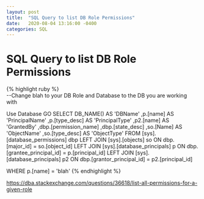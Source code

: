 ```yaml
---
layout: post
title:  "SQL Query to list DB Role Permissions"
date:   2020-08-04 13:16:00 -0400
categories: SQL
---
```

# SQL Query to list DB Role Permissions #


{% highlight ruby %}   
--Change blah to your DB Role and Database to the DB you are working with
 
 Use Database
 GO
 SELECT DB_NAME() AS 'DBName'
      ,p.[name] AS 'PrincipalName'
      ,p.[type_desc] AS 'PrincipalType'
      ,p2.[name] AS 'GrantedBy'
      ,dbp.[permission_name]
      ,dbp.[state_desc]
      ,so.[Name] AS 'ObjectName'
      ,so.[type_desc] AS 'ObjectType'
  FROM [sys].[database_permissions] dbp LEFT JOIN [sys].[objects] so
    ON dbp.[major_id] = so.[object_id] LEFT JOIN [sys].[database_principals] p
    ON dbp.[grantee_principal_id] = p.[principal_id] LEFT JOIN [sys].[database_principals] p2
    ON dbp.[grantor_principal_id] = p2.[principal_id]

WHERE p.[name] = 'blah'
{% endhighlight %}

https://dba.stackexchange.com/questions/36618/list-all-permissions-for-a-given-role